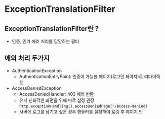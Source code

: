 # ExceptionTranslationFilter

## ExceptionTranslationFilter란 ?
- 인증, 인가 에러 처리를 담당하는 필터

## 에외 처리 두가지
- AuthenticationException 
    - AuthenticationEntryPoint: 인증이 가능한 페이지(로그인 페이지)로 리다이렉트 
- AccessDeniedException
    - AccessDeniedHandler: 403 에러 반환
    - 유저 친화적인 화면을 위해 따로 설정 권장  
    `http.exceptionHandling().accessDeniedPage("/access-denied)`
    - 서버에 로그를 남기고 싶은 경우 핸들러를 설정하여 로깅 후 페이지 반
    
    
